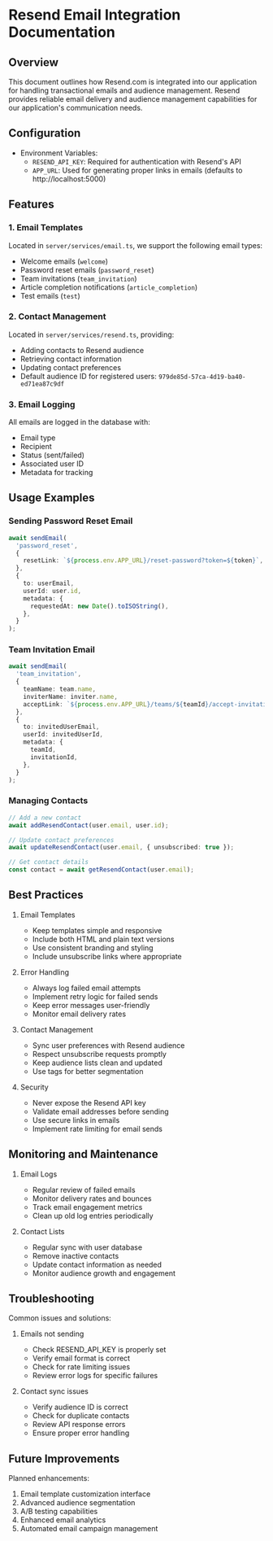 # Resend Email Integration Documentation

## Overview
This document outlines how Resend.com is integrated into our application for handling transactional emails and audience management. Resend provides reliable email delivery and audience management capabilities for our application's communication needs.

## Configuration
- Environment Variables:
  - `RESEND_API_KEY`: Required for authentication with Resend's API
  - `APP_URL`: Used for generating proper links in emails (defaults to http://localhost:5000)

## Features

### 1. Email Templates
Located in `server/services/email.ts`, we support the following email types:
- Welcome emails (`welcome`)
- Password reset emails (`password_reset`)
- Team invitations (`team_invitation`)
- Article completion notifications (`article_completion`)
- Test emails (`test`)

### 2. Contact Management
Located in `server/services/resend.ts`, providing:
- Adding contacts to Resend audience
- Retrieving contact information
- Updating contact preferences
- Default audience ID for registered users: `979de85d-57ca-4d19-ba40-ed71ea87c9df`

### 3. Email Logging
All emails are logged in the database with:
- Email type
- Recipient
- Status (sent/failed)
- Associated user ID
- Metadata for tracking

## Usage Examples

### Sending Password Reset Email
```typescript
await sendEmail(
  'password_reset',
  {
    resetLink: `${process.env.APP_URL}/reset-password?token=${token}`,
  },
  {
    to: userEmail,
    userId: user.id,
    metadata: {
      requestedAt: new Date().toISOString(),
    },
  }
);
```

### Team Invitation Email
```typescript
await sendEmail(
  'team_invitation',
  {
    teamName: team.name,
    inviterName: inviter.name,
    acceptLink: `${process.env.APP_URL}/teams/${teamId}/accept-invitation`,
  },
  {
    to: invitedUserEmail,
    userId: invitedUserId,
    metadata: {
      teamId,
      invitationId,
    },
  }
);
```

### Managing Contacts
```typescript
// Add a new contact
await addResendContact(user.email, user.id);

// Update contact preferences
await updateResendContact(user.email, { unsubscribed: true });

// Get contact details
const contact = await getResendContact(user.email);
```

## Best Practices

1. Email Templates
   - Keep templates simple and responsive
   - Include both HTML and plain text versions
   - Use consistent branding and styling
   - Include unsubscribe links where appropriate

2. Error Handling
   - Always log failed email attempts
   - Implement retry logic for failed sends
   - Keep error messages user-friendly
   - Monitor email delivery rates

3. Contact Management
   - Sync user preferences with Resend audience
   - Respect unsubscribe requests promptly
   - Keep audience lists clean and updated
   - Use tags for better segmentation

4. Security
   - Never expose the Resend API key
   - Validate email addresses before sending
   - Use secure links in emails
   - Implement rate limiting for email sends

## Monitoring and Maintenance

1. Email Logs
   - Regular review of failed emails
   - Monitor delivery rates and bounces
   - Track email engagement metrics
   - Clean up old log entries periodically

2. Contact Lists
   - Regular sync with user database
   - Remove inactive contacts
   - Update contact information as needed
   - Monitor audience growth and engagement

## Troubleshooting

Common issues and solutions:
1. Emails not sending
   - Check RESEND_API_KEY is properly set
   - Verify email format is correct
   - Check for rate limiting issues
   - Review error logs for specific failures

2. Contact sync issues
   - Verify audience ID is correct
   - Check for duplicate contacts
   - Review API response errors
   - Ensure proper error handling

## Future Improvements

Planned enhancements:
1. Email template customization interface
2. Advanced audience segmentation
3. A/B testing capabilities
4. Enhanced email analytics
5. Automated email campaign management
